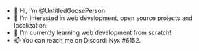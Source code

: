 - 👋 Hi, I’m @UntitledGoosePerson
- 👀 I’m interested in web development, open source projects and localization.
- 🌱 I’m currently learning web development from scratch!
- 📫 You can reach me on Discord: Nyx #6152.

<!---
UntitledGoosePerson/UntitledGoosePerson is a ✨ special ✨ repository because its `README.md` (this file) appears on your GitHub profile.
You can click the Preview link to take a look at your changes.
--->
